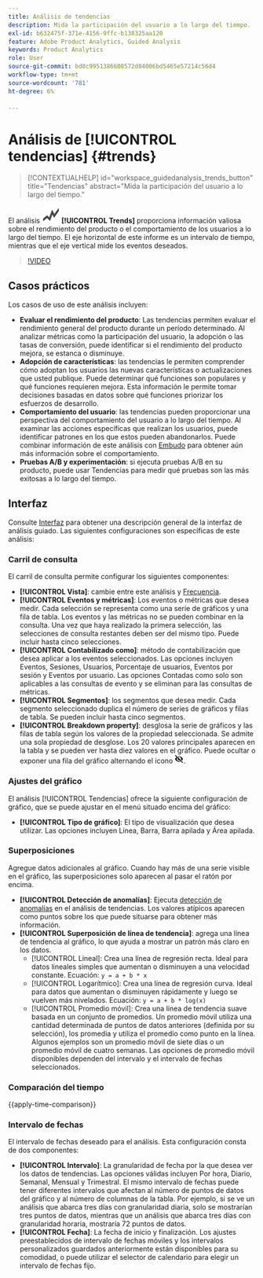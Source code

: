 ```yaml
---
title: Análisis de tendencias
description: Mida la participación del usuario a lo largo del tiempo.
exl-id: b632475f-371e-4156-9ffc-b138325aa120
feature: Adobe Product Analytics, Guided Analysis
keywords: Product Analytics
role: User
source-git-commit: bd8c9951386608572d84006bd5465e57214c56d4
workflow-type: tm+mt
source-wordcount: '781'
ht-degree: 6%

---
```


# Análisis de [!UICONTROL tendencias] {#trends}

<!-- markdownlint-disable MD034 -->

>[!CONTEXTUALHELP]
>id="workspace_guidedanalysis_trends_button"
>title="Tendencias"
>abstract="Mida la participación del usuario a lo largo del tiempo."

<!-- markdownlint-enable MD034 -->

El análisis ![GraphTrend](/help/assets/icons/GraphTrend.svg) **[!UICONTROL Trends]** proporciona información valiosa sobre el rendimiento del producto o el comportamiento de los usuarios a lo largo del tiempo. El eje horizontal de este informe es un intervalo de tiempo, mientras que el eje vertical mide los eventos deseados.


>[!VIDEO](https://video.tv.adobe.com/v/3421666/?quality=12&learn=on)

## Casos prácticos

Los casos de uso de este análisis incluyen:

* **Evaluar el rendimiento del producto**: Las tendencias permiten evaluar el rendimiento general del producto durante un período determinado. Al analizar métricas como la participación del usuario, la adopción o las tasas de conversión, puede identificar si el rendimiento del producto mejora, se estanca o disminuye.
* **Adopción de características**: las tendencias le permiten comprender cómo adoptan los usuarios las nuevas características o actualizaciones que usted publique. Puede determinar qué funciones son populares y qué funciones requieren mejora. Esta información le permite tomar decisiones basadas en datos sobre qué funciones priorizar los esfuerzos de desarrollo.
* **Comportamiento del usuario**: las tendencias pueden proporcionar una perspectiva del comportamiento del usuario a lo largo del tiempo. Al examinar las acciones específicas que realizan los usuarios, puede identificar patrones en los que estos pueden abandonarlos. Puede combinar información de este análisis con [Embudo](funnel.md) para obtener aún más información sobre el comportamiento.
* **Pruebas A/B y experimentación**: si ejecuta pruebas A/B en su producto, puede usar Tendencias para medir qué pruebas son las más exitosas a lo largo del tiempo.

## Interfaz

Consulte [Interfaz](../overview.md#interface) para obtener una descripción general de la interfaz de análisis guiado. Las siguientes configuraciones son específicas de este análisis:

### Carril de consulta

El carril de consulta permite configurar los siguientes componentes:

* **[!UICONTROL Vista]**: cambie entre este análisis y [Frecuencia](frequency.md).
* **[!UICONTROL Eventos y métricas]**: Los eventos o métricas que desea medir. Cada selección se representa como una serie de gráficos y una fila de tabla. Los eventos y las métricas no se pueden combinar en la consulta. Una vez que haya realizado la primera selección, las selecciones de consulta restantes deben ser del mismo tipo. Puede incluir hasta cinco selecciones.
* **[!UICONTROL Contabilizado como]**: método de contabilización que desea aplicar a los eventos seleccionados. Las opciones incluyen Eventos, Sesiones, Usuarios, Porcentaje de usuarios, Eventos por sesión y Eventos por usuario. Las opciones Contadas como solo son aplicables a las consultas de evento y se eliminan para las consultas de métricas.
* **[!UICONTROL Segmentos]**: los segmentos que desea medir. Cada segmento seleccionado duplica el número de series de gráficos y filas de tabla. Se pueden incluir hasta cinco segmentos.
* **[!UICONTROL Breakdown property]**: desglosa la serie de gráficos y las filas de tabla según los valores de la propiedad seleccionada. Se admite una sola propiedad de desglose. Los 20 valores principales aparecen en la tabla y se pueden ver hasta diez valores en el gráfico. Puede ocultar o exponer una fila del gráfico alternando el icono ![Mostrar u ocultar](../assets/hide-in-chart.png).

### Ajustes del gráfico

El análisis [!UICONTROL Tendencias] ofrece la siguiente configuración de gráfico, que se puede ajustar en el menú situado encima del gráfico:

* **[!UICONTROL Tipo de gráfico]**: El tipo de visualización que desea utilizar. Las opciones incluyen Línea, Barra, Barra apilada y Área apilada.

### Superposiciones

Agregue datos adicionales al gráfico. Cuando hay más de una serie visible en el gráfico, las superposiciones solo aparecen al pasar el ratón por encima.

* **[!UICONTROL Detección de anomalías]**: Ejecuta [detección de anomalías](/help/analysis-workspace/c-anomaly-detection/anomaly-detection.md) en el análisis de tendencias. Los valores atípicos aparecen como puntos sobre los que puede situarse para obtener más información.
* **[!UICONTROL Superposición de línea de tendencia]**: agrega una línea de tendencia al gráfico, lo que ayuda a mostrar un patrón más claro en los datos.
   * [!UICONTROL Lineal]: Crea una línea de regresión recta. Ideal para datos lineales simples que aumentan o disminuyen a una velocidad constante. Ecuación: `y = a + b * x`
   * [!UICONTROL Logarítmico]: Crea una línea de regresión curva. Ideal para datos que aumentan o disminuyen rápidamente y luego se vuelven más nivelados. Ecuación: `y = a + b * log(x)`
   * [!UICONTROL Promedio móvil]: Crea una línea de tendencia suave basada en un conjunto de promedios. Un promedio móvil utiliza una cantidad determinada de puntos de datos anteriores (definida por su selección), los promedia y utiliza el promedio como punto en la línea. Algunos ejemplos son un promedio móvil de siete días o un promedio móvil de cuatro semanas. Las opciones de promedio móvil disponibles dependen del intervalo y el intervalo de fechas seleccionados.

### Comparación del tiempo

{{apply-time-comparison}}


### Intervalo de fechas

El intervalo de fechas deseado para el análisis. Esta configuración consta de dos componentes:

* **[!UICONTROL Intervalo]**: La granularidad de fecha por la que desea ver los datos de tendencias. Las opciones válidas incluyen Por hora, Diario, Semanal, Mensual y Trimestral. El mismo intervalo de fechas puede tener diferentes intervalos que afectan al número de puntos de datos del gráfico y al número de columnas de la tabla. Por ejemplo, si se ve un análisis que abarca tres días con granularidad diaria, solo se mostrarían tres puntos de datos, mientras que un análisis que abarca tres días con granularidad horaria, mostraría 72 puntos de datos.
* **[!UICONTROL Fecha]**: La fecha de inicio y finalización. Los ajustes preestablecidos de intervalo de fechas móviles y los intervalos personalizados guardados anteriormente están disponibles para su comodidad, o puede utilizar el selector de calendario para elegir un intervalo de fechas fijo.


<!--

## Example

See below for an example of the analysis.

![Trends compare](../assets/trends-compare.png)

-->